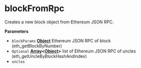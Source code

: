 <!-- Generated by documentation.js. Update this documentation by updating the source code. -->

# blockFromRpc

Creates a new block object from Ethereum JSON RPC.

**Parameters**

- `blockParams` **[Object](https://developer.mozilla.org/en-US/docs/Web/JavaScript/Reference/Global_Objects/Object)** Ethereum JSON RPC of block (eth_getBlockByNumber)
- `Optional` **[Array](https://developer.mozilla.org/en-US/docs/Web/JavaScript/Reference/Global_Objects/Array)&lt;[Object](https://developer.mozilla.org/en-US/docs/Web/JavaScript/Reference/Global_Objects/Object)>** list of Ethereum JSON RPC of uncles (eth_getUncleByBlockHashAndIndex)
- `uncles`
